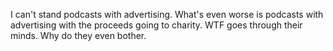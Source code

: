 I can't stand podcasts with advertising. What's even worse is podcasts with advertising with the proceeds going to charity. WTF goes through their minds. Why do they even bother.
